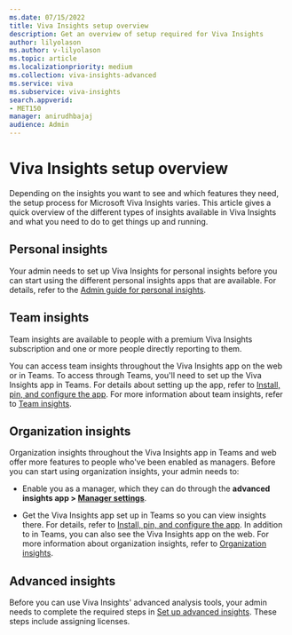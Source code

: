 ```yaml
---
ms.date: 07/15/2022
title: Viva Insights setup overview
description: Get an overview of setup required for Viva Insights
author: lilyolason
ms.author: v-lilyolason
ms.topic: article
ms.localizationpriority: medium 
ms.collection: viva-insights-advanced 
ms.service: viva 
ms.subservice: viva-insights 
search.appverid: 
- MET150 
manager: anirudhbajaj
audience: Admin
---
```


# Viva Insights setup overview

Depending on the insights you want to see and which features they need, the setup process for Microsoft Viva Insights varies. This article gives a quick overview of the different types of insights available in Viva Insights and what you need to do to get things up and running.

## Personal insights

Your admin needs to set up Viva Insights for personal insights before you can start using the different personal insights apps that are available. For details, refer to the [Admin guide for personal insights](/viva/insights/personal/overview/mya-for-admins).

## Team insights

Team insights are available to people with a premium Viva Insights subscription and one or more people directly reporting to them.

You can access team insights throughout the Viva Insights app on the web or in Teams. To access through Teams, you'll need to set up the Viva Insights app in Teams. For details about setting up the app, refer to  [Install, pin, and configure the app](../../personal/teams/viva-teams-app-install.md). For more information about team insights, refer to [Team insights](../../org-team-insights/team-insights.md).

## Organization insights

Organization insights throughout the Viva Insights app in Teams and web offer more features to people who've been enabled as managers. Before you can start using organization insights, your admin needs to:

* Enable you as a manager, which they can do through the **advanced insights app > [Manager settings](./manager-settings.md)**.

* Get the Viva Insights app set up in Teams so you can view insights there. For details, refer to  [Install, pin, and configure the app](../../personal/teams/viva-teams-app-install.md). In addition to in Teams, you can also see the Viva Insights app on the web. For more information about organization insights, refer to [Organization insights](../../org-team-insights/org-insights.md).

## Advanced insights

Before you can use Viva Insights' advanced analysis tools, your admin needs to complete the required steps in [Set up advanced insights](./setup.md). These steps include assigning licenses.

